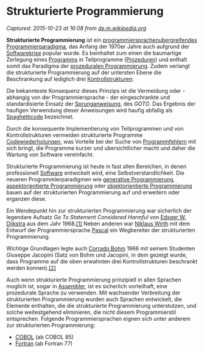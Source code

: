 # Strukturierte Programmierung

_Captured: 2015-10-23 at 16:08 from [de.m.wikipedia.org](https://de.m.wikipedia.org/wiki/Strukturierte_Programmierung)_

**Strukturierte Programmierung** ist ein [programmiersprachenubergreifendes](https://de.m.wikipedia.org/wiki/Programmiersprache) [Programmierparadigma](https://de.m.wikipedia.org/wiki/Programmierparadigma), das Anfang der 1970er Jahre auch aufgrund der [Softwarekrise](https://de.m.wikipedia.org/wiki/Softwarekrise) popular wurde. Es beinhaltet zum einen die baumartige Zerlegung eines [Programms](https://de.m.wikipedia.org/wiki/Computerprogramm) in Teilprogramme ([Prozeduren](https://de.m.wikipedia.org/wiki/Prozedur_\(Programmierung\))) und enthalt somit das Paradigma der [prozeduralen Programmierung](https://de.m.wikipedia.org/wiki/Prozedurale_Programmierung). Zudem verlangt die strukturierte Programmierung auf der untersten Ebene die Beschrankung auf lediglich drei [Kontrollstrukturen](https://de.m.wikipedia.org/wiki/Kontrollstruktur):

Die bekannteste Konsequenz dieses Prinzips ist die Vermeidung oder - abhangig von der Programmiersprache - der eingeschrankte und standardisierte Einsatz der [Sprunganweisung](https://de.m.wikipedia.org/wiki/Sprunganweisung), des _GOTO_. Das Ergebnis der haufigen Verwendung dieser Anweisungen wird haufig abfallig als [Spaghetticode](https://de.m.wikipedia.org/wiki/Spaghetticode) bezeichnet.

Durch die konsequente Implementierung von Teilprogrammen und von Kontrollstrukturen vermeiden strukturierte Programme [Codewiederholungen](https://de.m.wikipedia.org/wiki/Codewiederholung), was Vorteile bei der Suche von [Programmfehlern](https://de.m.wikipedia.org/wiki/Programmfehler) mit sich bringt, die Programme kurzer und ubersichtlicher macht und daher die Wartung von Software vereinfacht.

Strukturierte Programmierung ist heute in fast allen Bereichen, in denen professionell [Software](https://de.m.wikipedia.org/wiki/Software) entwickelt wird, eine Selbstverstandlichkeit. Die neueren Programmierparadigmen wie [generative Programmierung](https://de.m.wikipedia.org/wiki/Generative_Programmierung), [aspektorientierte Programmierung](https://de.m.wikipedia.org/wiki/Aspektorientierte_Programmierung) oder [objektorientierte Programmierung](https://de.m.wikipedia.org/wiki/Objektorientierte_Programmierung) bauen auf der strukturierten Programmierung auf und erweitern oder erganzen diese.

Ein Wendepunkt hin zur strukturierten Programmierung war sicherlich der legendare Aufsatz _Go To Statement Considered Harmful_ von [Edsger W. Dijkstra](https://de.m.wikipedia.org/wiki/Edsger_W._Dijkstra) aus dem Jahr 1968.[[1]](https://de.m.wikipedia.org/wiki/Strukturierte_Programmierung) Neben anderen war [Niklaus Wirth](https://de.m.wikipedia.org/wiki/Niklaus_Wirth) mit dem Entwurf der Programmiersprache [Pascal](https://de.m.wikipedia.org/wiki/Pascal_\(Programmiersprache\)) ein Wegbereiter der strukturierten Programmierung.

Wichtige Grundlagen legte auch [Corrado Bohm](https://de.m.wikipedia.org/wiki/Corrado_B%C3%B6hm) 1966 mit seinem Studenten Giuseppe Jacopini (Satz von Bohm und Jacopini, in dem gezeigt wurde, dass Programme auf die oben erwahnten drei Kontrollstrukturen beschrankt werden konnen).[[2]](https://de.m.wikipedia.org/wiki/Strukturierte_Programmierung)

Auch wenn strukturierte Programmierung prinzipiell in allen Sprachen moglich ist, sogar in [Assembler](https://de.m.wikipedia.org/wiki/Assemblersprache), ist es sicherlich vorteilhaft, eine prozedurale Sprache zu verwenden. Mit wachsender Verbreitung der strukturierten Programmierung wurden auch Sprachen entwickelt, die Elemente enthalten, die die strukturierte Programmierung unterstutzen, und solche weitestgehend eliminieren, die nicht diesem Programmierstil entsprechen. Folgende Programmiersprachen eignen sich unter anderem zur strukturierten Programmierung:

  * [COBOL](https://de.m.wikipedia.org/wiki/COBOL) (ab COBOL 85)
  * [Fortran](https://de.m.wikipedia.org/wiki/Fortran) (ab Fortran 77)
